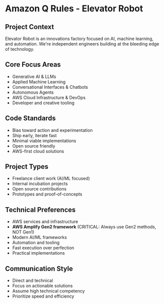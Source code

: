 # Amazon Q Rules - Elevator Robot

## Project Context
Elevator Robot is an innovations factory focused on AI, machine learning, and automation. We're independent engineers building at the bleeding edge of technology.

## Core Focus Areas
- Generative AI & LLMs
- Applied Machine Learning  
- Conversational Interfaces & Chatbots
- Autonomous Agents
- AWS Cloud Infrastructure & DevOps
- Developer and creative tooling

## Code Standards
- Bias toward action and experimentation
- Ship early, iterate fast
- Minimal viable implementations
- Open source friendly
- AWS-first cloud solutions

## Project Types
- Freelance client work (AI/ML focused)
- Internal incubation projects
- Open source contributions
- Prototypes and proof-of-concepts

## Technical Preferences
- AWS services and infrastructure
- **AWS Amplify Gen2 framework** (CRITICAL: Always use Gen2 methods, NOT Gen1)
- Modern AI/ML frameworks
- Automation and tooling
- Fast execution over perfection
- Practical implementations

## Communication Style
- Direct and technical
- Focus on actionable solutions
- Assume high technical competency
- Prioritize speed and efficiency
